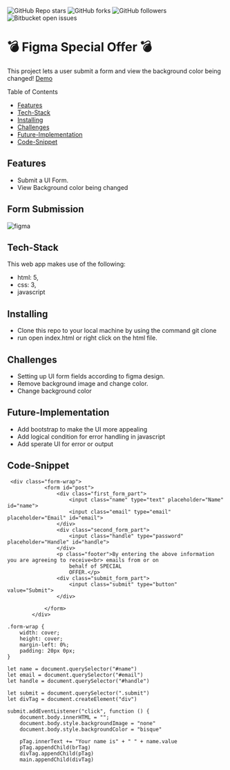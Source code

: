 ![GitHub Repo stars](https://img.shields.io/github/stars/nabilhayet/Figma_Special) ![GitHub forks](https://img.shields.io/github/forks/nabilhayet/Figma_Special) ![GitHub followers](https://img.shields.io/github/followers/nabilhayet) ![Bitbucket open issues](https://img.shields.io/bitbucket/issues/nabilhayet/Figma_Special)                                          
                                        <h1>:bomb: Figma Special Offer :bomb: </h1>
                                                      
This project lets a user submit a form and view the background color being changed!
<a href="https://www.youtube.com/watch?v=54azoDzOMTc&t=1s">Demo</a>

Table of Contents
- [Features](#features)
- [Tech-Stack](#tech-stack)
- [Installing](#installing)
- [Challenges](#challenges)
- [Future-Implementation](#future-implementation)
- [Code-Snippet](#code-snippet)
                               
## Features
<ul>
 <li>Submit a UI Form.</li>
 <li>View Background color being changed</li>
</ul>

## Form Submission
![figma](https://github.com/nabilhayet/Figma_Special_Offer/assets/33500404/362a1791-e95f-4d3d-9acb-fbbf00af89a1)



## Tech-Stack
<p>This web app makes use of the following:</p>

* html: 5,	
*	css: 3,
*	javascript


## Installing
<ul>
<li> Clone this repo to your local machine by using the command git clone <this-repo-url></li>
<li> run open index.html or right click on the html file.</li>
</ul>
        
## Challenges
<ul>
<li> Setting up UI form fields according to figma design. </li>
<li> Remove background image and change color.</li>
<li> Change background color</li>
</ul>

## Future-Implementation
<ul>
<li> Add bootstrap to make the UI more appealing</li>
<li> Add logical condition for error handling in javascript</li>
<li> Add sperate UI for error or output</li>
</ul> 

## Code-Snippet 

```
 <div class="form-wrap">
            <form id="post">
                <div class="first_form_part">
                    <input class="name" type="text" placeholder="Name" id="name">
                    <input class="email" type="email" placeholder="Email" id="email">
                </div>
                <div class="second_form_part">
                    <input class="handle" type="password" placeholder="Handle" id="handle">
                </div>
                <p class="footer">By entering the above information you are agreeing to receive<br> emails from or on
                    behalf of SPECIAL
                    OFFER.</p>
                <div class="submit_form_part">
                    <input class="submit" type="button" value="Submit">
                </div>

            </form>
        </div>
```

```
.form-wrap {
    width: cover;
    height: cover;
    margin-left: 0%;
    padding: 20px 0px;
}
```

```
let name = document.querySelector("#name")
let email = document.querySelector("#email")
let handle = document.querySelector("#handle")

let submit = document.querySelector(".submit")
let divTag = document.createElement("div")

submit.addEventListener("click", function () {
    document.body.innerHTML = "";
    document.body.style.backgroundImage = "none"
    document.body.style.backgroundColor = "bisque"

    pTag.innerText += "Your name is" + " " + name.value
    pTag.appendChild(brTag)
    divTag.appendChild(pTag)
    main.appendChild(divTag)
```

